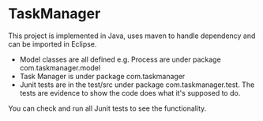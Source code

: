 # TaskManager

This project is implemented in Java, uses maven to handle dependency and can be imported in Eclipse.

- Model classes are all defined e.g. Process are under package com.taskmanager.model
- Task Manager is under package com.taskmanager
- Junit tests are in the test/src under package com.taskmanager.test. The tests are evidence to show the code does what it's supposed to do.

You can check and run all Junit tests to see the functionality.
